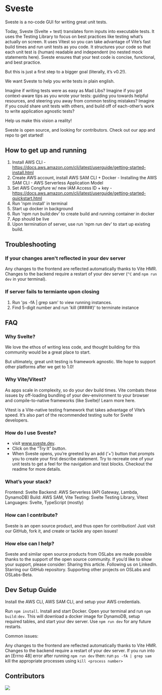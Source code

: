 # Sveste

Sveste is a no-code GUI for writing great unit tests.

Today, Sveste (Svelte + test) translates form inputs into executable tests. It uses the Testing Library to focus on best practices like testing what’s actually on screen. It uses Vitest so you can take advantage of Vite’s fast build times and run unit tests as you code. It structures your code so that each unit test is (human) readable and independent (no nested mock statements here). Sveste ensures that your test code is concise, functional, and best practice.

But this is just a first step to a bigger goal (literally, it’s v0.2!).

We want Sveste to help you write tests in plain english.

Imagine if writing tests were as easy as Mad Libs? Imagine if you got context-aware tips as you wrote your tests: guiding you towards helpful resources, and steering you away from common testing mistakes? Imagine if you could share unit tests with others, and build off of each-other’s work to write application agnostic tests?

Help us make this vision a reality!

Sveste is open source, and looking for contributors. Check out our app and repo to get started!

## How to get up and running

1. Install AWS CLI - https://docs.aws.amazon.com/cli/latest/userguide/getting-started-install.html
2. Create AWS account, install AWS SAM CLI + Docker - Installing the AWS SAM CLI - AWS Serverless Application Model
3. Set AWS Congifure w/ new IAM Access ID + key - https://docs.aws.amazon.com/cli/latest/userguide/getting-started-quickstart.html
4. Run 'npm install' in terminal
5. Start up docker in background
6. Run 'npm run build:dev' to create build and running container in docker
7. App should be live
8. Upon termination of server, use run 'npm run dev' to start up existing build.

## Troubleshooting

### If your changes aren't reflected in your dev server

Any changes to the frontend are reflected automatically thanks to Vite HMR. Changes to the backend require a restart of your dev server (`^C` and `npm run dev` in your terminal).

### If server fails to termiante upon closing

1. Run 'ps -fA | grep sam' to view running instances.
2. Find 5-digit number and run 'kill {#####}' to terminate instance

## FAQ

### Why Svelte?

We love the ethos of writing less code, and thought building for this community would be a great place to start.

But ultimately, great unit testing is framework agnostic. We hope to support other platforms after we get to 1.0!

### Why Vite/Vitest?

As apps scale in complexity, so do your dev build times. Vite combats these issues by off-loading bundling of your dev-environment to your browser and compile-to-native frameworks (like Svelte)! Learn more here.

Vitest is a Vite-native testing framework that takes advantage of Vite’s speed. It’s also part of the recommended testing suite for Svelte developers.

### How do I use Sveste?

- visit www.sveste.dev.
- Click on the “Try It” button.
- When Sveste opens, you’re greeted by an add (‘+’) button that prompts you to create your first describe statement.
  Try to recreate one of your unit tests to get a feel for the navigation and test blocks.
  Checkout the readme for more details.

### What’s your stack?
Frontend: Svelte
Backend: AWS Serverless (API Gateway, Lambda, DynamoDB)
Build: AWS SAM, Vite
Testing: Svelte Testing Library, Vitest
Languages: Svelte, TypeScript (mostly)

### How can I contribute?
Sveste is an open source product, and thus open for contribution! Just visit our GitHub, fork it, and create or tackle any open issues!

### How else can I help?

Sveste and similar open source products from OSLabs are made possible thanks to the support of the open source community. If you’d like to show your support, please consider:
Sharing this article.
Following us on LinkedIn.
Starring our GitHub repository.
Supporting other projects on OSLabs and OSLabs-Beta.

## Dev Setup Guide

Install the AWS CLI,  AWS SAM CLI, and setup your AWS credentials.

Run `npm install`.
Install and start Docker.
Open your terminal and run `npm build:dev`. This will download a docker image for DynamoDB, setup required tables, and start your dev server.
Use `npm run dev` for any future restarts.

Common issues:

Any changes to the frontend are reflected automatically thanks to Vite HMR. Changes to the backend require a restart of your dev server.
If you run into an [Errno 48] error after running `npm run dev` then:
run `ps -fA | grep sam`
kill the appropriate processes using `kill <process number>`

## Contributors

<a href="https://github.com/oslabs-beta/sveste/graphs/contributors">
<img src="https://contrib.rocks/image?repo=oslabs-beta/sveste" />
</a>
